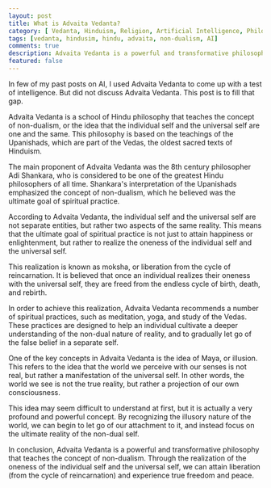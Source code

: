 ```yaml
---
layout: post
title: What is Advaita Vedanta?
category: [ Vedanta, Hinduism, Religion, Artificial Intelligence, Philosophy]
tags: [vedanta, hindusim, hindu, advaita, non-dualism, AI]
comments: true
description: Advaita Vedanta is a powerful and transformative philosophy that teaches the concept of non-dualism. Through the realization of the oneness of the individual self and the universal self, we can attain liberation from the cycle of reincarnation and experience true freedom and peace. 
featured: false
---
```


In few of my past posts on AI, I used Advaita Vedanta to come up with a test of intelligence. But did not discuss Advaita Vedanta. This post is to fill that gap.  

Advaita Vedanta is a school of Hindu philosophy that teaches the concept of non-dualism, or the idea that the individual self and the universal self are one and the same. This philosophy is based on the teachings of the Upanishads, which are part of the Vedas, the oldest sacred texts of Hinduism.

The main proponent of Advaita Vedanta was the 8th century philosopher Adi Shankara, who is considered to be one of the greatest Hindu philosophers of all time. Shankara's interpretation of the Upanishads emphasized the concept of non-dualism, which he believed was the ultimate goal of spiritual practice.

According to Advaita Vedanta, the individual self and the universal self are not separate entities, but rather two aspects of the same reality. This means that the ultimate goal of spiritual practice is not just to attain happiness or enlightenment, but rather to realize the oneness of the individual self and the universal self.

This realization is known as moksha, or liberation from the cycle of reincarnation. It is believed that once an individual realizes their oneness with the universal self, they are freed from the endless cycle of birth, death, and rebirth.

In order to achieve this realization, Advaita Vedanta recommends a number of spiritual practices, such as meditation, yoga, and study of the Vedas. These practices are designed to help an individual cultivate a deeper understanding of the non-dual nature of reality, and to gradually let go of the false belief in a separate self.

One of the key concepts in Advaita Vedanta is the idea of Maya, or illusion. This refers to the idea that the world we perceive with our senses is not real, but rather a manifestation of the universal self. In other words, the world we see is not the true reality, but rather a projection of our own consciousness.

This idea may seem difficult to understand at first, but it is actually a very profound and powerful concept. By recognizing the illusory nature of the world, we can begin to let go of our attachment to it, and instead focus on the ultimate reality of the non-dual self.


In conclusion, Advaita Vedanta is a powerful and transformative philosophy that teaches the concept of non-dualism. Through the realization of the oneness of the individual self and the universal self, we can attain liberation (from the cycle of reincarnation) and experience true freedom and peace.


